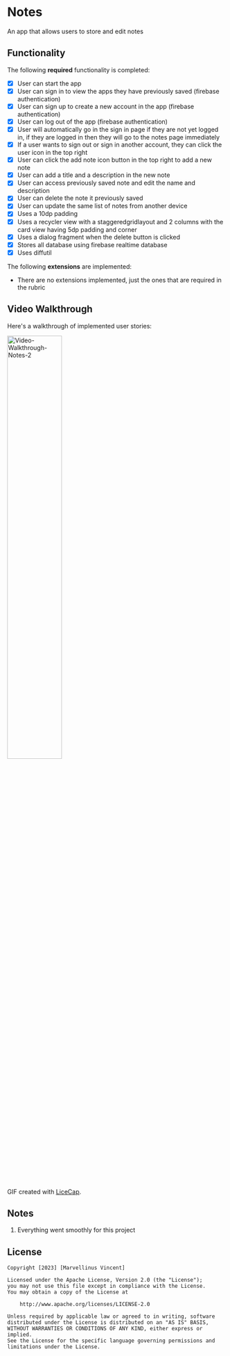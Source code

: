 # Notes

An app that allows users to store and edit notes

## Functionality 

The following **required** functionality is completed:

* [x] User can start the app
* [x] User can sign in to view the apps they have previously saved (firebase authentication)
* [x] User can sign up to create a new account in the app (firebase authentication)
* [x] User can log out of the app (firebase authentication)
* [x] User will automatically go in the sign in page if they are not yet logged in, if they are logged in then they will go to the notes page immediately
* [x] If a user wants to sign out or sign in another account, they can click the user icon in the top right
* [x] User can click the add note icon button in the top right to add a new note
* [x] User can add a title and a description in the new note
* [x] User can access previously saved note and edit the name and description
* [x] User can delete the note it previously saved
* [x] User can update the same list of notes from another device
* [x] Uses a 10dp padding
* [x] Uses a recycler view with a staggeredgridlayout and 2 columns with the card view having 5dp padding and corner
* [x] Uses a dialog fragment when the delete button is clicked
* [x] Stores all database using firebase realtime database
* [x] Uses diffutil

The following **extensions** are implemented:

* There are no extensions implemented, just the ones that are required in the rubric 

## Video Walkthrough

Here's a walkthrough of implemented user stories:

<img src='Video-Walkthrough-Notes-2.gif' title='Video-Walkthrough-Notes-2' width='50%' alt='Video-Walkthrough-Notes-2' />

GIF created with [LiceCap](http://www.cockos.com/licecap/).

## Notes

1. Everything went smoothly for this project

## License

    Copyright [2023] [Marvellinus Vincent]

    Licensed under the Apache License, Version 2.0 (the "License");
    you may not use this file except in compliance with the License.
    You may obtain a copy of the License at

        http://www.apache.org/licenses/LICENSE-2.0

    Unless required by applicable law or agreed to in writing, software
    distributed under the License is distributed on an "AS IS" BASIS,
    WITHOUT WARRANTIES OR CONDITIONS OF ANY KIND, either express or implied.
    See the License for the specific language governing permissions and
    limitations under the License.
